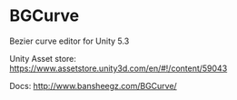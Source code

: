 # BGCurve
Bezier curve editor for Unity 5.3

Unity Asset store: https://www.assetstore.unity3d.com/en/#!/content/59043

Docs: http://www.bansheegz.com/BGCurve/
